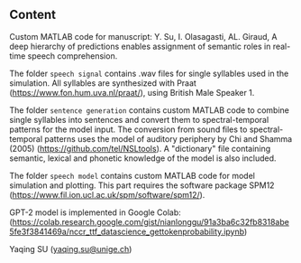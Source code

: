 ## Content
Custom MATLAB code for manuscript: Y. Su, I. Olasagasti, AL. Giraud, A deep hierarchy of predictions enables assignment of semantic roles in real-time speech comprehension.

The folder `speech signal` contains .wav files for single syllables used in the simulation. All syllables are synthesized with Praat (https://www.fon.hum.uva.nl/praat/), using British Male Speaker 1.

The folder `sentence generation` contains custom MATLAB code to combine single syllables into sentences and convert them to spectral-temporal patterns for the model input. The conversion from sound files to spectral-temporal patterns uses the model of auditory periphery by Chi and Shamma (2005) (https://github.com/tel/NSLtools). A "dictionary" file containing semantic, lexical and phonetic knowledge of the model is also included.

The folder `speech model` contains custom MATLAB code for model simulation and plotting. This part requires the software package SPM12 (https://www.fil.ion.ucl.ac.uk/spm/software/spm12/).

GPT-2 model is implemented in Google Colab: (https://colab.research.google.com/gist/nianlonggu/91a3ba6c32fb8318abe5fe3f3841469a/nccr_ttf_datascience_gettokenprobability.ipynb)

Yaqing SU (yaqing.su@unige.ch)
